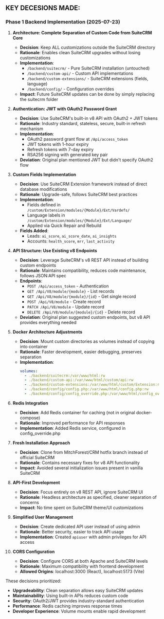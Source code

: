 ## KEY DECESIONS MADE:

### Phase 1 Backend Implementation (2025-07-23)

1. **Architecture: Complete Separation of Custom Code from SuiteCRM Core**
   - **Decision**: Keep ALL customizations outside the SuiteCRM directory
   - **Rationale**: Enables clean SuiteCRM upgrades without losing customizations
   - **Implementation**:
     - `/backend/suitecrm/` - Pure SuiteCRM installation (untouched)
     - `/backend/custom-api/` - Custom API implementations
     - `/backend/custom-extensions/` - SuiteCRM extensions (fields, language)
     - `/backend/config/` - Configuration overrides
   - **Impact**: Future SuiteCRM updates can be done by simply replacing the suitecrm folder

2. **Authentication: JWT with OAuth2 Password Grant**
   - **Decision**: Use SuiteCRM's built-in v8 API with OAuth2 + JWT tokens
   - **Rationale**: Industry standard, stateless, secure, built-in refresh mechanism
   - **Implementation**:
     - OAuth2 password grant flow at `/Api/access_token`
     - JWT tokens with 1-hour expiry
     - Refresh tokens with 7-day expiry
     - RSA256 signing with generated key pair
   - **Deviation**: Original plan mentioned JWT but didn't specify OAuth2 flow

3. **Custom Fields Implementation**
   - **Decision**: Use SuiteCRM Extension framework instead of direct database modifications
   - **Rationale**: Upgrade-safe, follows SuiteCRM best practices
   - **Implementation**:
     - Fields defined in `/custom/Extension/modules/{Module}/Ext/Vardefs/`
     - Language labels in `/custom/Extension/modules/{Module}/Ext/Language/`
     - Applied via Quick Repair and Rebuild
   - **Fields Added**:
     - Leads: `ai_score`, `ai_score_date`, `ai_insights`
     - Accounts: `health_score`, `mrr`, `last_activity`

4. **API Structure: Use Existing v8 Endpoints**
   - **Decision**: Leverage SuiteCRM's v8 REST API instead of building custom endpoints
   - **Rationale**: Maintains compatibility, reduces code maintenance, follows JSON:API spec
   - **Endpoints**:
     - `POST /Api/access_token` - Authentication
     - `GET /Api/V8/module/{module}` - List records
     - `GET /Api/V8/module/{module}/{id}` - Get single record
     - `POST /Api/V8/module` - Create record
     - `PATCH /Api/V8/module` - Update record
     - `DELETE /Api/V8/module/{module}/{id}` - Delete record
   - **Deviation**: Original plan suggested custom endpoints, but v8 API provides everything needed

5. **Docker Architecture Adjustments**
   - **Decision**: Mount custom directories as volumes instead of copying into container
   - **Rationale**: Faster development, easier debugging, preserves separation
   - **Implementation**:
     ```yaml
     volumes:
       - ./backend/suitecrm:/var/www/html:rw
       - ./backend/custom-api:/var/www/html/custom/api:rw
       - ./backend/custom-extensions:/var/www/html/custom/Extension:rw
       - ./backend/config/config.php:/var/www/html/config.php:rw
       - ./backend/config/config_override.php:/var/www/html/config_override.php:rw
     ```

6. **Redis Integration**
   - **Decision**: Add Redis container for caching (not in original docker-compose)
   - **Rationale**: Improved performance for API responses
   - **Implementation**: Added Redis service, configured in config_override.php

7. **Fresh Installation Approach**
   - **Decision**: Clone from MitchForest/CRM hotfix branch instead of official SuiteCRM
   - **Rationale**: Contains necessary fixes for v8 API functionality
   - **Impact**: Avoided several initialization issues present in vanilla SuiteCRM

8. **API-First Development**
   - **Decision**: Focus entirely on v8 REST API, ignore SuiteCRM UI
   - **Rationale**: Headless architecture as specified, cleaner separation of concerns
   - **Impact**: No time spent on SuiteCRM theme/UI customizations

9. **Simplified User Management**
   - **Decision**: Create dedicated API user instead of using admin
   - **Rationale**: Better security, easier to track API usage
   - **Implementation**: Created `apiuser` with admin privileges for API access

10. **CORS Configuration**
    - **Decision**: Configure CORS at both Apache and SuiteCRM levels
    - **Rationale**: Maximum compatibility with frontend development
    - **Allowed Origins**: localhost:3000 (React), localhost:5173 (Vite)

These decisions prioritized:
- **Upgradeability**: Clean separation allows easy SuiteCRM updates
- **Maintainability**: Using built-in APIs reduces custom code
- **Security**: OAuth2/JWT provides industry-standard authentication
- **Performance**: Redis caching improves response times
- **Developer Experience**: Volume mounts enable rapid development